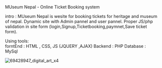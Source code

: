 MUseum Nepal  - Online Ticket Booking system 

intro : MUseum Nepal is  wesite for booking tickets for heritage and museum  of nepal.
        Dynamic site with Admin pannel and user pannel. Proper JS/php validation in site form (login,Signup,Ticketbooking,paymnet,Save ticket form).
        

Using tools:  
       forntEnd : HTML , CSS, JS (JQUERY ,AJAX)
       Backend  : PHP
       Database : MySql

 
![69428947_digital_art_x4](https://user-images.githubusercontent.com/69428947/184122634-36fec073-498b-41ee-b904-c3b13b7429bf.jpg)
